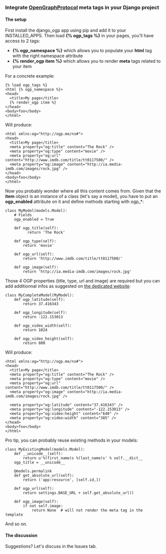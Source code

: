 ### Integrate [OpenGraphProtocol](http://ogp.me) meta tags in your Django project

#### The setup ####

First install the django\_ogp app using pip and add it to your INSTALLED\_APPS.
Then load __{% ogp_tags %}__ in your pages, you'll have access to 2 tags:

* __{% ogp_namespace %}__ which allows you to populate your __html__ tag with the right namespace attribute
* __{% render_ogp item %}__ which allows you to render __meta__ tags related to your item

For a concrete example:

    {% load ogp_tags %}
    <html {% ogp_namespace %}>
    <head>
      <title>My page</title>
      {% render_ogp item %}
    </head>
    <body>foo</body>
    </html>

Will produce:

    <html xmlns:og="http://ogp.me/ns#">
    <head>
      <title>My page</title>
      <meta property="og:title" content="The Rock" />
      <meta property="og:type" content="movie" />
      <meta property="og:url" content="http://www.imdb.com/title/tt0117500/" />
      <meta property="og:image" content="http://ia.media-imdb.com/images/rock.jpg" />
    </head>
    <body>foo</body>
    </html>

Now you probably wonder where all this content comes from. 
Given that the __item__ object is an instance of a class (let's say a model),
you have to put an __ogp\_enabled__ attribute on it and define methods starting with ogp\_*:

    class MyModel(models.Model):
        # Fields
        ogp_enabled = True
        
        def ogp_title(self):
              return 'The Rock'

        def ogp_type(self):
            return 'movie'
        
        def ogp_url(self):
            return 'http://www.imdb.com/title/tt0117500/'
        
        def ogp_image(self):
            return 'http://ia.media-imdb.com/images/rock.jpg'

Those 4 OGP properties (title, type, url and image) are required but 
you can add additionnal infos as suggested on 
[the dedicated website](http://ogp.me):

    class MyCompleteModel(MyModel):
        def ogp_latitude(self):
            return 37.416343

        def ogp_longitude(self):
            return -122.153013

        def ogp_video_width(self):
            return 1024

        def ogp_video_height(self):
            return 800
    
Will produce:

    <html xmlns:og="http://ogp.me/ns#">
    <head>
      <title>My page</title>
      <meta property="og:title" content="The Rock" />
      <meta property="og:type" content="movie" />
      <meta property="og:url" content="http://www.imdb.com/title/tt0117500/" />
      <meta property="og:image" content="http://ia.media-imdb.com/images/rock.jpg" />
      
      <meta property="og:latitude" content="37.416343" />
      <meta property="og:longitude" content="-122.153013" />
      <meta property="og:video:height" content="640" />
      <meta property="og:video:width" content="385" />      
    </head>
    <body>foo</body>
    </html>

Pro tip, you can probably reuse existing methods in your models:

    class MyExistingModel(models.Model):
        def __unicode__(self):
            return u'%(first_name)s %(last_name)s' % self.__dict__
        ogp_title = __unicode__
        
        @models.permalink
        def get_absolute_url(self):
            return ('app:resource', [self.id,])
        
        def ogp_url(self):
            return settings.BASE_URL + self.get_absolute_url()
        
        def ogp_image(self):
            if not self.image:
                return None  # will not render the meta tag in the template

And so on.


#### The discussion ####

Suggestions? Let's discuss in the Issues tab.
